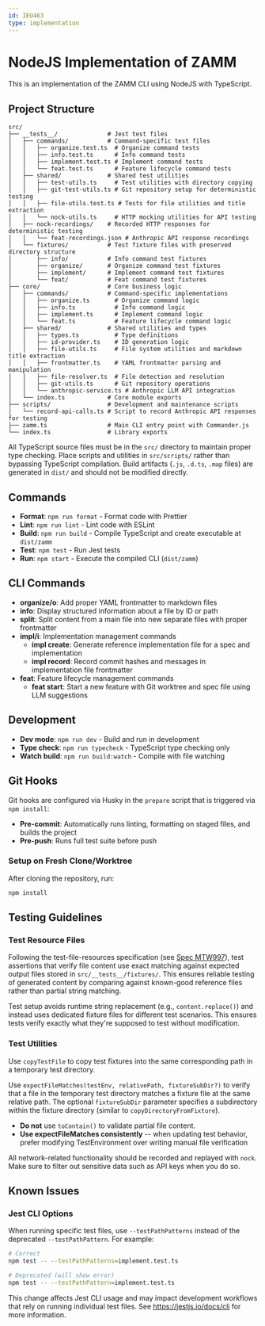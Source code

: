 ```yaml
---
id: IEU463
type: implementation
---
```


# NodeJS Implementation of ZAMM

This is an implementation of the ZAMM CLI using NodeJS with TypeScript.

## Project Structure

```
src/
├── __tests__/              # Jest test files
│   ├── commands/           # Command-specific test files
│   │   ├── organize.test.ts  # Organize command tests
│   │   ├── info.test.ts      # Info command tests
│   │   ├── implement.test.ts # Implement command tests
│   │   └── feat.test.ts      # Feature lifecycle command tests
│   ├── shared/             # Shared test utilities
│   │   ├── test-utils.ts     # Test utilities with directory copying
│   │   ├── git-test-utils.ts # Git repository setup for deterministic testing
│   │   ├── file-utils.test.ts # Tests for file utilities and title extraction
│   │   └── nock-utils.ts     # HTTP mocking utilities for API testing
│   ├── nock-recordings/    # Recorded HTTP responses for deterministic testing
│   │   └── feat-recordings.json # Anthropic API response recordings
│   └── fixtures/           # Test fixture files with preserved directory structure
│       ├── info/           # Info command test fixtures
│       ├── organize/       # Organize command test fixtures
│       ├── implement/      # Implement command test fixtures
│       └── feat/           # Feat command test fixtures
├── core/                   # Core business logic
│   ├── commands/           # Command-specific implementations
│   │   ├── organize.ts       # Organize command logic
│   │   ├── info.ts           # Info command logic
│   │   ├── implement.ts      # Implement command logic
│   │   └── feat.ts           # Feature lifecycle command logic
│   ├── shared/             # Shared utilities and types
│   │   ├── types.ts          # Type definitions
│   │   ├── id-provider.ts    # ID generation logic
│   │   ├── file-utils.ts     # File system utilities and markdown title extraction
│   │   ├── frontmatter.ts    # YAML frontmatter parsing and manipulation
│   │   ├── file-resolver.ts  # File detection and resolution
│   │   ├── git-utils.ts      # Git repository operations
│   │   └── anthropic-service.ts # Anthropic LLM API integration
│   └── index.ts            # Core module exports
├── scripts/                # Development and maintenance scripts
│   └── record-api-calls.ts # Script to record Anthropic API responses for testing
├── zamm.ts                 # Main CLI entry point with Commander.js
└── index.ts                # Library exports
```

All TypeScript source files must be in the `src/` directory to maintain proper type checking. Place scripts and utilities in `src/scripts/` rather than bypassing TypeScript compilation. Build artifacts (`.js`, `.d.ts`, `.map` files) are generated in `dist/` and should not be modified directly.

## Commands

- **Format**: `npm run format` - Format code with Prettier
- **Lint**: `npm run lint` - Lint code with ESLint
- **Build**: `npm run build` - Compile TypeScript and create executable at `dist/zamm`
- **Test**: `npm test` - Run Jest tests
- **Run**: `npm start` - Execute the compiled CLI (`dist/zamm`)

## CLI Commands

- **organize/o**: Add proper YAML frontmatter to markdown files
- **info**: Display structured information about a file by ID or path
- **split**: Split content from a main file into new separate files with proper frontmatter
- **impl/i**: Implementation management commands
  - **impl create**: Generate reference implementation file for a spec and implementation
  - **impl record**: Record commit hashes and messages in implementation file frontmatter
- **feat**: Feature lifecycle management commands
  - **feat start**: Start a new feature with Git worktree and spec file using LLM suggestions

## Development

- **Dev mode**: `npm run dev` - Build and run in development
- **Type check**: `npm run typecheck` - TypeScript type checking only
- **Watch build**: `npm run build:watch` - Compile with file watching

## Git Hooks

Git hooks are configured via Husky in the `prepare` script that is triggered via `npm install`:

- **Pre-commit**: Automatically runs linting, formatting on staged files, and builds the project
- **Pre-push**: Runs full test suite before push

### Setup on Fresh Clone/Worktree

After cloning the repository, run:

```bash
npm install
```

## Testing Guidelines

### Test Resource Files

Following the test-file-resources specification (see [Spec MTW997](docs/specs/test-file-resources.md)), test assertions that verify file content use exact matching against expected output files stored in `src/__tests__/fixtures/`. This ensures reliable testing of generated content by comparing against known-good reference files rather than partial string matching.

Test setup avoids runtime string replacement (e.g., `content.replace()`) and instead uses dedicated fixture files for different test scenarios. This ensures tests verify exactly what they're supposed to test without modification.

### Test Utilities

Use `copyTestFile` to copy test fixtures into the same corresponding path in a temporary test directory.

Use `expectFileMatches(testEnv, relativePath, fixtureSubDir?)` to verify that a file in the temporary test directory matches a fixture file at the same relative path. The optional `fixtureSubDir` parameter specifies a subdirectory within the fixture directory (similar to `copyDirectoryFromFixture`).

- **Do not** use `toContain()` to validate partial file content.
- **Use expectFileMatches consistently** -- when updating test behavior, prefer modifying TestEnvironment over writing manual file verification

All network-related functionality should be recorded and replayed with `nock`. Make sure to filter out sensitive data such as API keys when you do so.

## Known Issues

### Jest CLI Options

When running specific test files, use `--testPathPatterns` instead of the deprecated `--testPathPattern`. For example:

```bash
# Correct
npm test -- --testPathPatterns=implement.test.ts

# Deprecated (will show error)
npm test -- --testPathPattern=implement.test.ts
```

This change affects Jest CLI usage and may impact development workflows that rely on running individual test files. See https://jestjs.io/docs/cli for more information.
